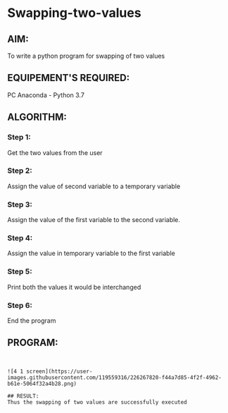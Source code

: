 # Swapping-two-values
## AIM:
To write a python program for swapping of two values
## EQUIPEMENT'S REQUIRED: 
PC
Anaconda - Python 3.7
## ALGORITHM: 
### Step 1:
Get the two values from the user
### Step 2: 
Assign the value of second variable to a temporary variable 
### Step 3: 
Assign the value of the first variable to the second variable.
### Step 4:  
Assign the value in temporary variable to the first variable
### Step 5: 
Print both the values it would be interchanged
### Step 6: 
End the program
## PROGRAM:
```


![4 1 screen](https://user-images.githubusercontent.com/119559316/226267820-f44a7d85-4f2f-4962-b61e-5064f32a4b28.png)

## RESULT:
Thus the swapping of two values are successfully executed



